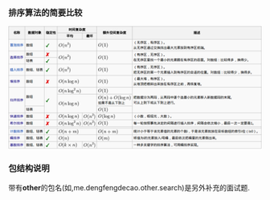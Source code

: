 ### 排序算法的简要比较

 ![image](https://raw.githubusercontent.com/dengfengdecao/InterviewQuestions/master/src/me/dengfengdecao/sort/difference-sort.png)

### 包结构说明 
 带有**other**的包名(如,me.dengfengdecao.other.search)是另外补充的面试题.